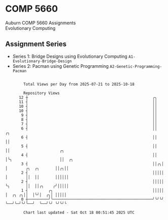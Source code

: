 # COMP 5660
Auburn COMP 5660 Assignments  
Evolutionary Computing

## Assignment Series
- Series 1: Bridge Designs using Evolutionary Computing `A1-Evolutionary-Bridge-Design`
- Series 2: Pacman using Genetic Programming `A2-Genetic-Programming-Pacman`

```

        Total Views per Day from 2025-07-21 to 2025-10-18

        Repository Views
      12 ┼                                                       ╭╮
      11 ┤                                                       ││
      10 ┤                                                       ││
      10 ┤                                                       ││
       9 ┤                                                       ││
       8 ┤                                                       ││
       7 ┤                                                       ││
       6 ┤                                                       ││  ╭╮
       6 ┤                                                       ││  ││
       5 ┤                                                       ││  ││                      ╭╮
       4 ┤                                                       ││  │╰╮                     ││  ╭╮
       3 ┤                                                       ││╭╮│ │        ╭╮  ╭╮       ││╭╮││
       2 ┤                                                       │││││ │        ││  ││       ││││││
       2 ┤                                                       │││││ ╰╮       ││  ││╭╮    ╭╯│││││
       1 ┤         ╭╮                                            │││││  │  ╭╮ ╭╮││  │╰╯│  ╭╮│ │││││
       0 ┼─────────╯╰────────────────────────────────────────────╯╰╯╰╯  ╰──╯╰─╯╰╯╰──╯  ╰──╯╰╯ ╰╯╰╯╰

        Chart last updated - Sat Oct 18 00:51:45 2025 UTC
        
```
